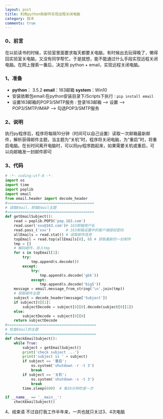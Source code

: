 ```yaml
---
layout: post
title: 利用python和邮件实现远程关闭电脑
category: 技术
comments: true
---
```


### 0、前言
在以前读书的时候，实验室里面要求每天都要关电脑，有时候出去玩得晚了，懒得回实验室关电脑，又没有同学帮忙。于是就想，能不能通过什么手段实现远程关闭电脑。在网上搜索一番后，决定用 python + email，实现远程关闭电脑。
### 1、准备
* **python**： 3.5.2 **email**：163邮箱 **system**：Win10
* 安装依赖包email:在python安装目录下/Scripts下执行 : `pip install email`
* 设置163邮箱的POP3/SMTP服务 : 登录163邮箱 --> 设置 --> POP3/SMTP/IMAP --> 勾选POP3/SMTP服务
   
### 2、说明
执行py程序后，程序将每隔10分钟（时间可以自己设置）读取一次邮箱最新邮件，解析获得邮件主题，当主题为“关机”时，程序将关闭电脑，为“重启”时，将重启电脑。在长时间离开电脑时，可以将py程序跑起来，如果需要关机或重启，可以向邮箱发一封邮件即可
### 3、代码
```python
# -*- coding:utf-8 -*-
import os
import time
import poplib
import email
from email.header import decode_header
#========================================
# 读取Email，获取Email主题
#========================================
def getEmailSubject():
    read = poplib.POP3('pop.163.com')
    read.user('xxx@163.com')# 163邮箱用户名
    read.pass_('xxx')       # 163邮箱设置中的客户端授权密码
    allEmails = read.stat() # 读取邮件信息
    topEmail = read.top(allEmails[0], 0) # 获取最新的一封邮件
    tmp = []
    # 解码邮件，存入tmp
    for s in topEmail[1]:
        try:
            tmp.append(s.decode())
        except:
            try:
                tmp.append(s.decode('gbk'))
            except:
                tmp.append(s.decode('big5'))
    message = email.message_from_string('\n'.join(tmp))
    # 获取邮件主题
    subject = decode_header(message['Subject'])
    if subject[0][1]:
        subjectDecode = subject[0][0].decode(subject[0][1])
    else:
        subjectDecode = subject[0][0]
    return subjectDecode
#=========================================
# 检查Email的主题
#=========================================
def checkEmailSubject():    
    while True:
        subject = getEmailSubject()   
        print('check subject ...')
        print('subject is ' + subject)
        if subject == '重启':
            os.system('shutdown -r -t 3')
            break        
        if subject == '关机':
            os.system('shutdown -s -t 3')
            break
        time.sleep(600)  # 每10分钟检查一次
       
if __name__ == '__main__':
    checkEmailSubject()
```
4、结束语
     不过自打我工作半年来，一共也就只关过3、4次电脑
